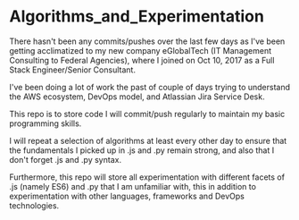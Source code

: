# Algorithms_and_Experimentation

There hasn't been any commits/pushes over the last few days as I've been getting acclimatized to my new company eGlobalTech (IT Management Consulting to Federal Agencies), where I joined on Oct 10, 2017 as a Full Stack Engineer/Senior Consultant.

I've been doing a lot of work the past of couple of days trying to understand the AWS ecosystem, DevOps model, and Atlassian Jira Service Desk.

This repo is to store code I will commit/push regularly to maintain my basic programming skills.

I will repeat a selection of algorithms at least every other day to ensure that the fundamentals I picked up in .js and .py remain strong, and also that I don't forget .js and .py syntax.

Furthermore, this repo will store all experimentation with different facets of .js (namely ES6) and .py that I am unfamiliar with, this in addition to experimentation with other languages, frameworks and DevOps technologies.
